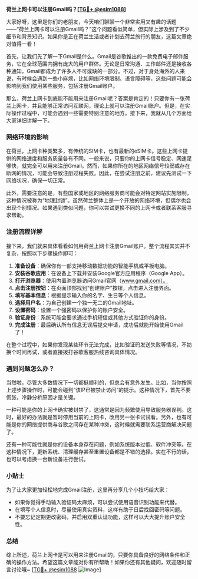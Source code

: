 **荷兰上网卡可以注册Gmail吗？[[TG💪+ @esim1088](https://t.me/s/esim1088)]**

大家好呀，这里是你们的老朋友，今天咱们聊聊一个非常实用又有趣的话题——“荷兰上网卡可以注册Gmail吗？”这个问题看似简单，但实际上涉及到了不少细节和背景知识。如果你是正在荷兰生活或者计划去荷兰旅行的朋友，这篇文章绝对值得一看！

首先，让我们先了解一下Gmail是什么。Gmail是谷歌推出的一款免费电子邮件服务，它在全球范围内拥有庞大的用户群体。无论是日常沟通、工作邮件还是接收各种通知，Gmail都成为了许多人不可或缺的一部分。不过，对于身处海外的人来说，有时候会遇到一些小麻烦，比如网络环境限制、语言障碍等，这些问题可能会影响到我们使用某些服务，包括注册Gmail账户。

那么，荷兰上网卡到底能不能用来注册Gmail呢？答案是肯定的！只要你有一张荷兰上网卡，并且能够正常访问互联网，理论上就可以注册Gmail账户。但是，在实际操作过程中，可能会遇到一些需要特别注意的地方。接下来，我就从几个方面给大家详细讲解一下。

### 网络环境的影响

在荷兰，上网卡种类繁多，有传统的SIM卡，也有最新的eSIM卡。这些上网卡提供的网络速度和服务质量各有不同。一般来说，只要你的上网卡信号稳定、网速足够快，就完全可以用来注册Gmail。然而，如果你所在的地区网络信号较弱或存在断网的情况，可能会导致注册过程失败。因此，在尝试注册之前，建议先测试一下网络状况，确保一切正常。

此外，需要注意的是，有些国家或地区的网络服务商可能会对特定网站实施限制，这种情况被称为“地理封锁”。虽然荷兰整体上是一个开放的网络环境，但偶尔也会出现个别情况。如果遇到类似问题，你可以尝试更换不同的上网卡或者联系客服寻求帮助。

### 注册流程详解

接下来，我们就来具体看看如何用荷兰上网卡注册Gmail账户。整个流程其实并不复杂，按照以下步骤操作即可：

1. **准备设备**：确保你有一部支持移动数据功能的智能手机或平板电脑。
2. **安装谷歌应用**：在设备上下载并安装Google官方应用程序（Google App）。
3. **打开浏览器**：使用内置浏览器访问Gmail官网（www.gmail.com）。
4. **点击注册按钮**：在页面顶部找到“创建账户”按钮，点击进入注册界面。
5. **填写基本信息**：根据提示输入你的名字、生日等个人信息。
6. **选择用户名**：为自己创建一个独一无二的Gmail地址。
7. **设置密码**：设置一个强密码以保护你的账户安全。
8. **验证身份**：系统可能会要求通过手机短信或其他方式验证你的身份。
9. **完成注册**：最后确认所有信息无误后提交申请，成功后就能开始使用Gmail了！

在整个过程中，如果你发现某些环节无法完成，比如验证码发送失败等情况，不妨换个时间再试，或者直接拨打谷歌客服热线咨询具体情况。

### 遇到问题怎么办？

当然啦，尽管大多数情况下一切都挺顺利的，但总会有意外发生。比如，当你按照上述步骤操作时，可能会碰到“该IP已被禁止访问”的提示。这种情况下，首先不要慌张，冷静分析原因才是关键。

一种可能是你的上网卡确实被封禁了，这通常是因为频繁使用导致服务器误判。这时，最好的办法就是暂时停用当前的上网卡，改用另一张卡试试看。另外，也有可能是你的网络提供商与谷歌之间存在某种冲突，这时候就需要联系运营商解决问题了。

还有一种可能性就是你的设备本身存在问题，例如系统版本过低、软件冲突等。在这种情况下，更新系统、清理缓存甚至重置设备都是不错的选择。实在不行的话，也可以考虑换一台新设备进行尝试。

### 小贴士

为了让大家更加轻松地完成Gmail注册，这里再分享几个小技巧给大家：

- 如果你觉得手动输入验证码太麻烦，可以尝试使用语音识别功能来代替。
- 在填写个人信息时，尽量使用真实资料，这样有助于日后找回密码等问题。
- 不要忘记定期更改密码，并启用双重认证功能，这样可以大大提升账户安全性。

### 总结

综上所述，荷兰上网卡是可以用来注册Gmail的，只要你具备良好的网络条件和正确的操作方法。希望这篇文章能对你有所帮助！如果你还有其他疑问，欢迎随时留言讨论哦~ [[TG💪+ @esim1088](https://t.me/s/esim1088) ![Image](https://i.postimg.cc/4NQfJmqS/Snipaste-2025-05-13-00-14-12.png)]